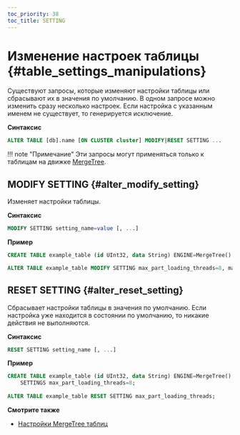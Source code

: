```yaml
---
toc_priority: 38
toc_title: SETTING
---
```


# Изменение настроек таблицы {#table_settings_manipulations}

Существуют запросы, которые изменяют настройки таблицы или сбрасывают их в значения по умолчанию. В одном запросе можно изменить сразу несколько настроек.
Если настройка с указанным именем не существует, то генерируется исключение.

**Синтаксис**

``` sql
ALTER TABLE [db].name [ON CLUSTER cluster] MODIFY|RESET SETTING ...
```

!!! note "Примечание"
    Эти запросы могут применяться только к таблицам на движке [MergeTree](../../../engines/table-engines/mergetree-family/mergetree.md).


## MODIFY SETTING {#alter_modify_setting}

Изменяет настройки таблицы.

**Синтаксис**

```sql
MODIFY SETTING setting_name=value [, ...]
```

**Пример**

```sql
CREATE TABLE example_table (id UInt32, data String) ENGINE=MergeTree() ORDER BY id;

ALTER TABLE example_table MODIFY SETTING max_part_loading_threads=8, max_parts_in_total=50000;
```

## RESET SETTING {#alter_reset_setting}

Сбрасывает настройки таблицы в значения по умолчанию. Если настройка уже находится в состоянии по умолчанию, то никакие действия не выполняются.

**Синтаксис**

```sql
RESET SETTING setting_name [, ...]
```

**Пример**

```sql
CREATE TABLE example_table (id UInt32, data String) ENGINE=MergeTree() ORDER BY id
    SETTINGS max_part_loading_threads=8;
   
ALTER TABLE example_table RESET SETTING max_part_loading_threads;
```

**Смотрите также**

-   [Настройки MergeTree таблиц](../../../operations/settings/merge-tree-settings.md)
